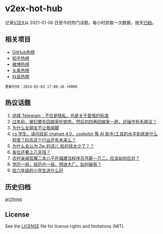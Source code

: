 # v2ex-hot-hub

 记录[V2EX](https://www.v2ex.com/)从 2021-01-06 日至今的热门话题。每小时抓取一次数据，按天[归档](archives)。
 
 ## 相关项目

- [GitHub热榜](https://github.com/lonnyzhang423/github-hot-hub)
- [知乎热榜](https://github.com/lonnyzhang423/zhihu-hot-hub)
- [微博热榜](https://github.com/lonnyzhang423/weibo-hot-hub)
- [头条热榜](https://github.com/lonnyzhang423/toutiao-hot-hub)
- [抖音热榜](https://github.com/lonnyzhang423/douyin-hot-hub)


 `更新时间：2024-02-02 17:08:16 +0800`

## 热议话题

1. [选择 Telegram：不仅是隐私，也是关于爱情的标准](https://www.v2ex.com/t/1013556)
1. [过年前，媳妇要先回娘家吃顿肉，然后初四再回娘家一趟，这操作有毛病没？](https://www.v2ex.com/t/1013563)
1. [为什么女朋友不让我闻脚](https://www.v2ex.com/t/1013623)
1. [cs 学生，请问目前 chatgpt 4.0、codipilot 等 AI 助手/工具的水平到底是什么程度？码农这个行业还有未来么？](https://www.v2ex.com/t/1013479)
1. [为什么会认为 2w 的活儿 给的钱太少了？？](https://www.v2ex.com/t/1013672)
1. [各位还要上几天班？](https://www.v2ex.com/t/1013559)
1. [农村亲戚炫耀二本儿子在福建当程序员月薪一万二，应该如何应对？](https://www.v2ex.com/t/1013644)
1. [学历一般，经历也一般，想进大厂。如何破局？](https://www.v2ex.com/t/1013625)
1. [给六年级的小学生送什么好](https://www.v2ex.com/t/1013570)

## 历史归档

[archives](archives)

## License

See the [LICENSE](LICENSE) file for license rights and limitations (MIT).

